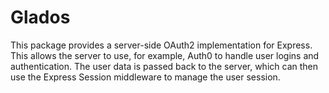 # Glados

This package provides a server-side OAuth2 implementation for Express. This allows the server to use, for example, Auth0 to handle user logins and authentication. The user data is passed back to the server, which can then use the Express Session middleware to manage the user session.

